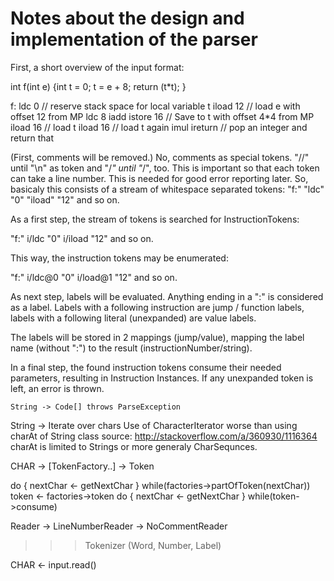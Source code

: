 # Notes about the design and implementation of the parser #

First, a short overview of the input format:

int f(int e) {int t = 0; t = e + 8; return (t*t); }

f:
ldc 0 // reserve stack space for local variable t
iload 12 // load e with offset 12 from MP
ldc 8
iadd
istore 16 // Save to t with offset 4*4 from MP
iload 16 // load t
iload 16 // load t again
imul
ireturn // pop an integer and return that

(First, comments will be removed.) No, comments as special tokens.
"//" until "\n" as token and "/*" until "*/", too. This is important so
that each token can take a line number. This is needed for good error
reporting later.
So, basicaly this consists of a stream of whitespace separated tokens:
"f:" "ldc" "0" "iload" "12" and so on.

As a first step, the stream of tokens is searched for InstructionTokens:

"f:" i/ldc "0" i/iload "12" and so on.

This way, the instruction tokens may be enumerated:

"f:" i/ldc@0 "0" i/load@1 "12" and so on.

As next step, labels will be evaluated. Anything ending in a ":" is
considered as a label. Labels with a following instruction are
jump / function labels, labels with a following literal (unexpanded) are
value labels.

The labels will be stored in 2 mappings (jump/value), mapping the label name
(without ":") to the result (instructionNumber/string).

In a final step, the found instruction tokens consume their needed parameters,
resulting in Instruction Instances. If any unexpanded token is left, an error
is thrown.

    String -> Code[] throws ParseException

String -> Iterate over chars
Use of CharacterIterator worse than using charAt of String class
  source: http://stackoverflow.com/a/360930/1116364
charAt is limited to Strings or more generaly CharSequnces.


CHAR -> [TokenFactory..] -> Token

do
{
nextChar <- getNextChar
} while(factories->partOfToken(nextChar))
token <- factories->token
do
{
nextChar <- getNextChar
} while(token->consume)


Reader -> LineNumberReader -> NoCommentReader
>>> Tokenizer (Word, Number, Label)


CHAR <- input.read()

